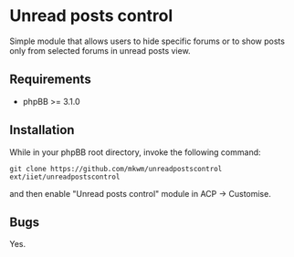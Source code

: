 # Unread posts control

Simple module that allows users to hide specific forums or to show posts only from selected forums in unread posts view.

## Requirements

* phpBB >= 3.1.0

## Installation

While in your phpBB root directory, invoke the following command:

    git clone https://github.com/mkwm/unreadpostscontrol ext/iiet/unreadpostscontrol

and then enable "Unread posts control" module in ACP -> Customise.

## Bugs

Yes.
